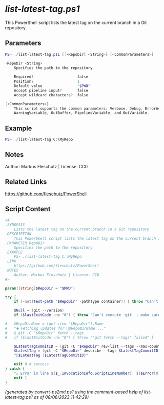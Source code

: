 *list-latest-tag.ps1*
================

This PowerShell script lists the latest tag on the current branch in a Git repository.

Parameters
----------
```powershell
PS> ./list-latest-tag.ps1 [[-RepoDir] <String>] [<CommonParameters>]

-RepoDir <String>
    Specifies the path to the repository
    
    Required?                    false
    Position?                    1
    Default value                "$PWD"
    Accept pipeline input?       false
    Accept wildcard characters?  false

[<CommonParameters>]
    This script supports the common parameters: Verbose, Debug, ErrorAction, ErrorVariable, WarningAction, 
    WarningVariable, OutBuffer, PipelineVariable, and OutVariable.
```

Example
-------
```powershell
PS> ./list-latest-tag C:\MyRepo

```

Notes
-----
Author: Markus Fleschutz | License: CC0

Related Links
-------------
https://github.com/fleschutz/PowerShell

Script Content
--------------
```powershell
<#
.SYNOPSIS
	Lists the latest tag on the current branch in a Git repository
.DESCRIPTION
	This PowerShell script lists the latest tag on the current branch in a Git repository.
.PARAMETER RepoDir
	Specifies the path to the repository
.EXAMPLE
	PS> ./list-latest-tag C:\MyRepo
.LINK
	https://github.com/fleschutz/PowerShell
.NOTES
	Author: Markus Fleschutz | License: CC0
#>

param([string]$RepoDir = "$PWD")

try {
	if (-not(test-path "$RepoDir" -pathType container)) { throw "Can't access directory: $RepoDir" }

	$Null = (git --version)
	if ($lastExitCode -ne "0") { throw "Can't execute 'git' - make sure Git is installed and available" }

#	$RepoDirName = (get-item "$RepoDir").Name
#	"🢃 Fetching updates for 📂$RepoDirName ..."
#	& git -C "$RepoDir" fetch --tags
#	if ($lastExitCode -ne "0") { throw "'git fetch --tags' failed" }

	$LatestTagCommitID = (git -C "$RepoDir" rev-list --tags --max-count=1)
	$LatestTag = (git -C "$RepoDir" describe --tags $LatestTagCommitID)
	"🔖$LatestTag ($LatestTagCommitID)"

	exit 0 # success
} catch {
	"⚠️ Error in line $($_.InvocationInfo.ScriptLineNumber): $($Error[0])"
	exit 1
}
```

*(generated by convert-ps2md.ps1 using the comment-based help of list-latest-tag.ps1 as of 08/06/2023 11:42:29)*
